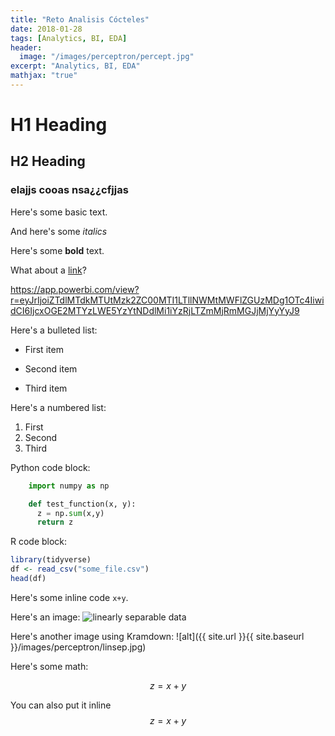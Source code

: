 ```yaml
---
title: "Reto Analisis Cócteles"
date: 2018-01-28
tags: [Analytics, BI, EDA]
header:
  image: "/images/perceptron/percept.jpg"
excerpt: "Analytics, BI, EDA"
mathjax: "true"
---
```


# H1 Heading

## H2 Heading

### elajjs  cooas nsa¿¿cfjjas

Here's some basic text.

And here's some *italics*

Here's some **bold** text.

What about a [link](https://github.com/dataoptimal)?


https://app.powerbi.com/view?r=eyJrIjoiZTdlMTdkMTUtMzk2ZC00MTI1LTllNWMtMWFlZGUzMDg1OTc4IiwidCI6IjcxOGE2MTYzLWE5YzYtNDdlMi1iYzRjLTZmMjRmMGJjMjYyYyJ9

Here's a bulleted list:
* First item
+ Second item
- Third item

Here's a numbered list:
1. First
2. Second
3. Third

Python code block:
```python
    import numpy as np

    def test_function(x, y):
      z = np.sum(x,y)
      return z
```

R code block:
```r
library(tidyverse)
df <- read_csv("some_file.csv")
head(df)
```

Here's some inline code `x+y`.

Here's an image:
<img src="{{ site.url }}{{ site.baseurl }}/images/perceptron/linsep.jpg" alt="linearly separable data">

Here's another image using Kramdown:
![alt]({{ site.url }}{{ site.baseurl }}/images/perceptron/linsep.jpg)

Here's some math:

$$z=x+y$$

You can also put it inline $$z=x+y$$
